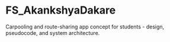 # FS_AkankshyaDakare
Carpooling and route-sharing app concept for students - design, pseudocode, and system architecture.

